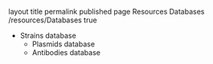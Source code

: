 layout	title	permalink	published
page
Resources Databases
/resources/Databases
true

- Strains database
  - Plasmids database
  - Antibodies database
